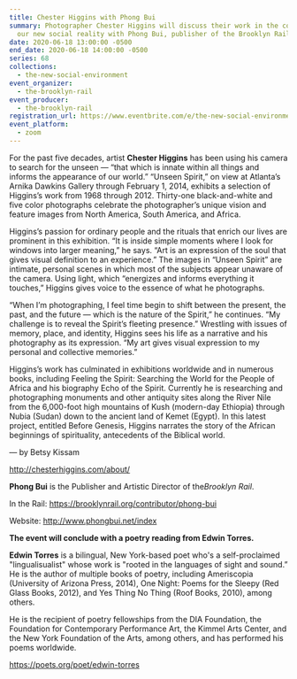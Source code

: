 ```yaml
---
title: Chester Higgins with Phong Bui
summary: Photographer Chester Higgins will discuss their work in the context of
  our new social reality with Phong Bui, publisher of the Brooklyn Rail.
date: 2020-06-18 13:00:00 -0500
end_date: 2020-06-18 14:00:00 -0500
series: 68
collections:
  - the-new-social-environment
event_organizer:
  - the-brooklyn-rail
event_producer:
  - the-brooklyn-rail
registration_url: https://www.eventbrite.com/e/the-new-social-environment-68-chester-higgins-tickets-109149551246
event_platform:
  - zoom
---
```


For the past five decades, artist **Chester Higgins** has been using his camera to search for the unseen — “that which is innate within all things and informs the appearance of our world.” “Unseen Spirit,” on view at Atlanta’s Arnika Dawkins Gallery through February 1, 2014, exhibits a selection of Higgins’s work from 1968 through 2012. Thirty-one black-and-white and five color photographs celebrate the photographer’s unique vision and feature images from North America, South America, and Africa.

Higgins’s passion for ordinary people and the rituals that enrich our lives are prominent in this exhibition. “It is inside simple moments where I look for windows into larger meaning,” he says. “Art is an expression of the soul that gives visual definition to an experience.” The images in “Unseen Spirit” are intimate, personal scenes in which most of the subjects appear unaware of the camera. Using light, which “energizes and informs everything it touches,” Higgins gives voice to the essence of what he photographs.

“When I’m photographing, I feel time begin to shift between the present, the past, and the future — which is the nature of the Spirit,” he continues. “My challenge is to reveal the Spirit’s fleeting presence.” Wrestling with issues of memory, place, and identity, Higgins sees his life as a narrative and his photography as its expression. “My art gives visual expression to my personal and collective memories.”

Higgins’s work has culminated in exhibitions worldwide and in numerous books, including Feeling the Spirit: Searching the World for the People of Africa and his biography Echo of the Spirit. Currently he is researching and photographing monuments and other antiquity sites along the River Nile from the 6,000-foot high mountains of Kush (modern-day Ethiopia) through Nubia (Sudan) down to the ancient land of Kemet (Egypt). In this latest project, entitled Before Genesis, Higgins narrates the story of the African beginnings of spirituality, antecedents of the Biblical world.

— by Betsy Kissam

<http://chesterhiggins.com/about/>

**Phong Bui** is the Publisher and Artistic Director of the*Brooklyn Rail*.

In the Rail: <https://brooklynrail.org/contributor/phong-bui>

Website: <http://www.phongbui.net/index>

**The event will conclude with a poetry reading from Edwin Torres.**

**Edwin Torres** is a bilingual, New York-based poet who's a self-proclaimed "lingualisualist" whose work is "rooted in the languages of sight and sound.” He is the author of multiple books of poetry, including Ameriscopia (University of Arizona Press, 2014), One Night: Poems for the Sleepy (Red Glass Books, 2012), and Yes Thing No Thing (Roof Books, 2010), among others.

He is the recipient of poetry fellowships from the DIA Foundation, the Foundation for Contemporary Performance Art, the Kimmel Arts Center, and the New York Foundation of the Arts, among others, and has performed his poems worldwide.

<https://poets.org/poet/edwin-torres>

